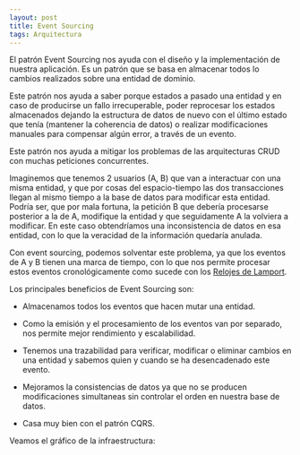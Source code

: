 ```yaml
---
layout: post
title: Event Sourcing
tags: Arquitectura
---
```


El patrón Event Sourcing nos ayuda con el diseño y la implementación de nuestra aplicación. Es un patrón que se basa en almacenar todos lo cambios realizados sobre una entidad de dominio.

Este patrón nos ayuda a saber porque estados a pasado una entidad y en caso de producirse un fallo irrecuperable, poder reprocesar los estados almacenados dejando la estructura de datos de nuevo con el último estado que tenía (mantener la coherencia de datos) o realizar modificaciones manuales para compensar algún error, a través de un evento.

Este patrón nos ayuda a mitigar los problemas de las arquitecturas CRUD con muchas peticiones concurrentes.

Imaginemos que tenemos 2 usuarios (A, B) que van a interactuar con una misma entidad, y que por cosas del espacio-tiempo las dos transacciones llegan al mismo tiempo a la base de datos para modificar esta entidad. Podría ser, que por mala fortuna, la petición B que debería procesarse posterior a la de A, modifique la entidad y que seguidamente A la volviera a modificar. En este caso obtendríamos una inconsistencia de datos en esa entidad, con lo que la veracidad de la información quedaría anulada.

Con event sourcing, podemos solventar este problema, ya que los eventos de A y B tienen una marca de tiempo, con lo que nos permite procesar estos eventos cronológicamente como sucede con los [Relojes de Lamport](https://es.wikipedia.org/wiki/Tiempos_lógicos_de_Lamport "Relojes de Lamport").

Los principales beneficios de Event Sourcing son:

- Almacenamos todos los eventos que hacen mutar una entidad.

- Como la emisión y el procesamiento de los eventos van por separado, nos permite mejor rendimiento y escalabilidad.

- Tenemos una trazabilidad para verificar, modificar o eliminar cambios en una entidad y sabemos quien y cuando se ha desencadenado este evento.

- Mejoramos la consistencias de datos ya que no se producen modificaciones simultaneas sin controlar el orden en nuestra base de datos.

- Casa muy bien con el patrón CQRS.

Veamos el gráfico de la infraestructura:

